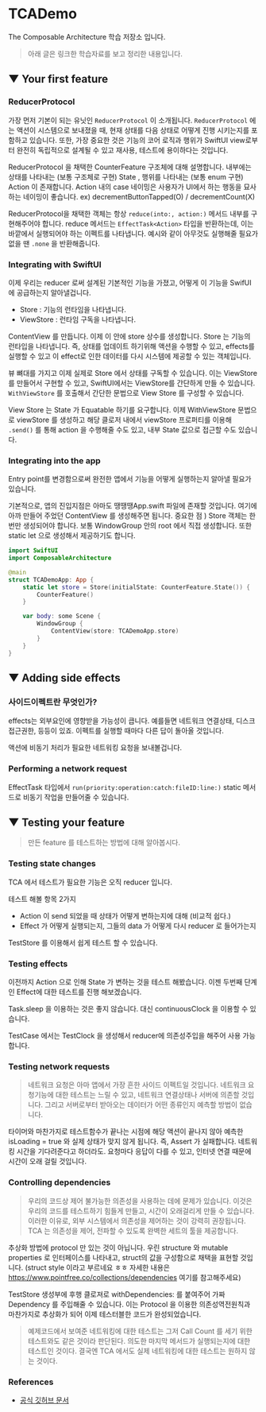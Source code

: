 # TCADemo
The Composable Architecture 학습 저장소 입니다. 

> 아래 글은 링크한 학습자료를 보고 정리한 내용입니다. 

## ▼ Your first feature

### ReducerProtocol

가장 먼저 기본이 되는 유닛인 `ReducerProtocol` 이 소개됩니다. `ReducerProtocol` 에는 액션이 시스템으로 보내졌을 때, 현재 상태를 다음 상태로 어떻게 진행 시키는지를 포함하고 있습니다. 또한, 가장 중요한 것은 기능의 코어 로직과 행위가 SwiftUI view로부터 완전히 독립적으로 설계될 수 있고 재사용, 테스트에 용이하다는 것입니다. 

ReducerProtocol 을 채택한 CounterFeature 구조체에 대해 설명합니다. 내부에는 상태를 나타내는 (보통 구조체로 구현) State , 행위를 나타내는 (보통 enum 구현) Action 이 존재합니다. Action 내의 case 네이밍은 사용자가 UI에서 하는 행동을 묘사하는 네이밍이 좋습니다. 
ex) decrementButtonTapped(O) / decrementCount(X)

ReducerProtocol을 채택한 객체는 항상 `reduce(into:, action:)` 메서드 내부를 구현해주어야 합니다. 
reduce 메서드는 `EffectTask<Action>` 타입을 반환하는데, 이는 바깥에서 실행되어야 하는 이펙트를 나타냅니다. 예시와 같이 아무것도 실행해줄 필요가 없을 땐 `.none` 을 반환해줍니다. 

### Integrating with SwiftUI

이제 우리는 reducer 로써 설계된 기본적인 기능을 가졌고, 어떻게 이 기능을 SwifUI 에 공급하는지 알아낼겁니다. 
- Store : 기능의 런타임을 나타냅니다. 
- ViewStore : 런타임 구독을 나타냅니다. 

ContentView 를 만듭니다. 이제 이 안에 store 상수를 생성합니다. Store 는 기능의 런타입을 나타냅니다. 즉, 상태를 업데이트 하기위해 액션을 수행할 수 있고, effects를 실행할 수 있고 이 effect로 인한 데이터를 다시 시스템에 제공할 수 있는 객체입니다.

뷰 뼈대를 가지고 이제 실제로 Store 에서 상태를 구독할 수 있습니다. 이는 ViewStore를 만들어서 구현할 수 있고, SwiftUI에서는 ViewStore를 간단하게 만들 수 있습니다. `WithViewStore` 를 호출해서 간단한 문법으로 View Store 를 구성할 수 있습니다.

View Store 는 State 가 Equatable 하기를 요구합니다. 이제 WithViewStore 문법으로 viewStore 를 생성하고 해당 클로저 내에서 viewStore 프로퍼티를 이용해 `.send()` 를 통해 action 을 수행해줄 수도 있고, 내부 State 값으로 접근할 수도 있습니다. 

### Integrating into the app

Entry point를 변경함으로써 완전한 앱에서 기능을 어떻게 실행하는지 알아낼 필요가 있습니다. 

기본적으로, 앱의 진입지점은 아마도 땡땡땡App.swift 파일에 존재할 것입니다. 여기에 아까 만들어 주었던 ContentView 를 생성해주면 됩니다. 
중요한 점 ) Store 객체는 한번만 생성되어야 합니다. 보통 WindowGroup 안의 root 에서 직접 생성합니다.  또한 static let 으로 생성해서 제공하기도 합니다. 

```swift
import SwiftUI
import ComposableArchitecture

@main
struct TCADemoApp: App {
    static let store = Store(initialState: CounterFeature.State()) {
        CounterFeature()
    }

    var body: some Scene {
        WindowGroup {
            ContentView(store: TCADemoApp.store)
        }
    }
}

```

## ▼ Adding side effects

### 사이드이펙트란 무엇인가?

effects는 외부요인에 영향받을 가능성이 큽니다. 예를들면 네트워크 연결상태, 디스크 접근권한, 등등이 있죠. 이펙트를 실행할 때마다 다른 답이 돌아올 것입니다. 

액션에 비동기 처리가 필요한 네트워킹 요청을 보내볼겁니다. 

### Performing a network request

EffectTask 타입에서 `run(priority:operation:catch:fileID:line:)` static 메서드로 비동기 작업을 만들어줄 수 있습니다. 


## ▼ Testing your feature
> 만든 feature 를 테스트하는 방법에 대해 알아봅시다.

### Testing state changes

TCA 에서 테스트가 필요한 기능은 오직 reducer 입니다. 

테스트 해볼 항목 2가지
- Action 이 send 되었을 때 상태가 어떻게 변하는지에 대해 (비교적 쉽다.)
- Effect 가 어떻게 실행되는지, 그들의 data 가 어떻게 다시 reducer 로 들어가는지

TestStore 를 이용해서 쉽게 테스트 할 수 있습니다. 

### Testing effects

이전까지 Action 으로 인해 State 가 변하는 것을 테스트 해봤습니다. 이젠 두번째 단계인 Effect에 대한 테스트를 진행 해보겠습니다. 

Task.sleep 을 이용하는 것은 좋지 않습니다. 대신 continuousClock 을 이용할 수 있습니다. 

TestCase 에서는 TestClock 을 생성해서 reducer에 의존성주입을 해주어 사용 가능합니다. 

### Testing network requests

> 네트워크 요청은 아마 앱에서 가장 흔한 사이드 이펙트일 것입니다. 네트워크 요청기능에 대한 테스트는 느릴 수 있고, 네트워크 연결상태나 서버에 의존할 것입니다. 그리고 서버로부터 받아오는 데이터가 어떤 종류인지 예측할 방법이 없습니다.

타이머와 마찬가지로 테스트함수가 끝나는 시점에 해당 액션이 끝나지 않아 예측한 isLoading = true 와 실제 상태가 맞지 않게 됩니다. 즉, Assert 가 실패합니다. 네트워킹 시간을 기다려준다고 하더라도. 요청마다 응답이 다를 수 있고, 인터넷 연결 때문에 시간이 오래 걸릴 것입니다. 

### Controlling dependencies

> 우리의 코드상 제어 불가능한 의존성을 사용하는 데에 문제가 있습니다. 이것은 우리의 코드를 테스트하기 힘들게 만들고, 시간이 오래걸리게 만들 수 있습니다. 이러한 이유로, 외부 시스템에서 의존성을 제어하는 것이 강력히 권장됩니다. TCA 는 의존성을 제어, 전파할 수 있도록 완벽한 세트의 툴을 제공합니다. 

추상화 방법에 protocol 만 있는 것이 아닙니다. 우린 structure 와 mutable properties 로 인터페이스를 나타내고, struct의 값을 구성함으로 채택을 표현할 것입니다. (struct style 이라고 부르네요 ㅎㅎ 자세한 내용은 https://www.pointfree.co/collections/dependencies 여기를 참고해주세요)

TestStore 생성부에 후행 클로져로 withDependencies: 를 붙여주어 가짜 Dependency 를 주입해줄 수 있습니다. 이는 Protocol 을 이용한 의존성역전원칙과 마찬가지로 추상화가 되어 이제 테스터블한 코드가 완성되었습니다. 


> 예제코드에서 보여준 네트워킹에 대한 테스트는 그저 Call Count 를 세기 위한 테스트와도 같은 것이라 판단된다. 의도한 마지막 메서드가 실행되는지에 대한 테스트인 것이다. 결국엔 TCA 에서도 실제 네트워킹에 대한 테스트는 원하지 않는 것이다. 



### References
- [공식 깃허브 문서](https://pointfreeco.github.io/swift-composable-architecture/main/tutorials/composablearchitecture/01-01-yourfirstfeature)

